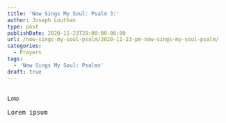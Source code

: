 ```yaml
---
title: 'Now Sings My Soul: Psalm 3:'
author: Joseph Louthan
type: post
publishDate: 2020-11-23T20:00:00-06:00
url: /now-sings-my-soul-psalm/2020-11-23-pm-now-sings-my-soul-psalm/
categories:
  - Prayers
tags:
  - 'Now Sings My Soul: Psalms'
draft: true
---
```


<pre>
<div style="font-variant: small-caps;">
Lord
</div>
Lorem ipsum
</pre>
